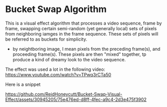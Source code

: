 # Bucket Swap Algorithm

This is a visual effect algorithm that processes a video sequence, frame by frame, swapping certain semi-random (yet generally local) sets of pixels from neighboring iamges in the frame sequence. These sets of pixels will be referred to as buckets for simplicity. 
- by neightboring image, I mean pixels from the preceding frame(s), and proceeding frame(s). These pixels are then "mixed" together, tp produce a kind of dreamy look to the video sequence.

The effect was used a lot in the following video: https://www.youtube.com/watch?v=TPwq3rCTa50
  
Here is a snippet

https://github.com/ReidHoneycutt/Bucket-Swap-Visual-Effect/assets/30945205/75e476ed-d8ff-4fec-a9c4-2d3e475f3902

